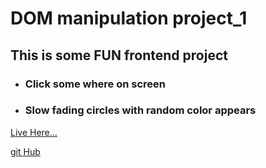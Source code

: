 # DOM manipulation project_1
## This is some FUN frontend project 
+ ### Click some where on screen
+ ### Slow fading circles with random color appears

[Live Here...](https://fading-circles-raviacts035.netlify.app/)

[git Hub ](https://github.com/raviacts035/FadingCircles_DOM.git)